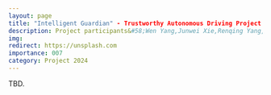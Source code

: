 ```yaml
---
layout: page
title: "Intelligent Guardian" - Trustworthy Autonomous Driving Project Based on Adversarial Defense in Mixed Scenes 
description: Project participants&#58;Wen Yang,Junwei Xie,Renqing Yang, Siran Tian <br> Role&#58; PI
img:
redirect: https://unsplash.com
importance: 007
category: Project 2024
---
```


TBD.
